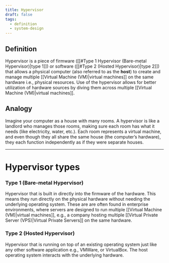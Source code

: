 ```yaml
---
title: Hypervisor
draft: false
tags:
  - definition
  - system-design
---
```

## Definition

Hypervisor is a piece of firmware ([[#Type 1 Hypervisor (Bare-metal Hypervisor)|type 1]]) or software ([[#Type 2 (Hosted Hypervisor)|type 2]]) that allows a physical computer (also referred to as the **host**) to create and manage multiple [[Virtual Machine (VM)|virtual machines]] on the same hardware i.e., physical resources. Use of the hypervisor allows for better utilization of hardware sources by diving them across multiple [[Virtual Machine (VM)|virtual machines]].

## Analogy

Imagine your computer as a house with many rooms. A hypervisor is like a landlord who manages those rooms, making sure each room has what it needs (like electricity, water, etc.). Each room represents a virtual machine, and even though they all share the same house (the computer’s hardware), they each function independently as if they were separate houses.

---

# Hypervisor types

### Type 1  (Bare-metal Hypervisor)

Hypervisor that is built in directly into the firmware of the hardware. This means they run directly on the physical hardware without needing the underlying operating system. These are are often found in enterprise environments, where servers are designed to run multiple [[Virtual Machine (VM)|virtual machines]], e.g., a company hosting multiple [[Virtual Private Server (VPS)|Virtual Private Servers]] on the same hardware.

### Type 2 (Hosted Hypervisor)

Hypervisor that is running on top of an existing operating system just like any other software application e.g., VMWare, or VirtualBox. The host operating system interacts with the underlying hardware.